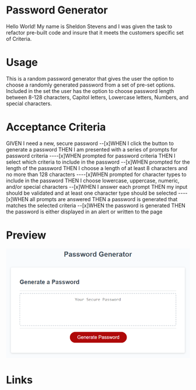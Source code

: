 # Password Generator

Hello World! My name is Sheldon Stevens and I was given the task to refactor pre-built code and insure that it meets the customers specific set of Criteria.

# Usage 

This is a random password generator that gives the user the option to choose a randomly generated password from a set of pre-set options. Included in the set the user has the option to choose password length between 8-128 characters, Capitol letters, Lowercase letters, Numbers, and special characters.

# Acceptance Criteria 

GIVEN I need a new, secure password
--[x]WHEN I click the button to generate a password
     THEN I am presented with a series of prompts for password criteria
----[x]WHEN prompted for password criteria
       THEN I select which criteria to include in the password
--[x]WHEN prompted for the length of the password
     THEN I choose a length of at least 8 characters and no more than 128 characters
----[x]WHEN prompted for character types to include in the password
       THEN I choose lowercase, uppercase, numeric, and/or special characters
--[x]WHEN I answer each prompt
     THEN my input should be validated and at least one character type should be selected
----[x]WHEN all prompts are answered
       THEN a password is generated that matches the selected criteria
--[x]WHEN the password is generated
     THEN the password is either displayed in an alert or written to the page

# Preview

![PasswordMockup](./assets/PasswordMockup.png)

# Links

